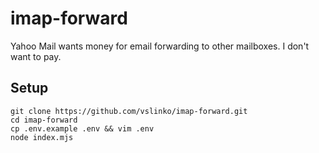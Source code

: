 # imap-forward

Yahoo Mail wants money for email forwarding to other mailboxes. I don't want to pay.

## Setup

```
git clone https://github.com/vslinko/imap-forward.git
cd imap-forward
cp .env.example .env && vim .env
node index.mjs
```
